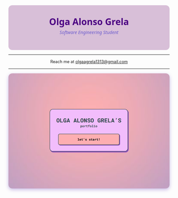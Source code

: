 <div align="center" style="
  background: #D8BFD8; 
  padding: 2rem 1rem; 
  border-radius: 12px; 
  color: #4B0082;
  font-family: 'Segoe UI', Tahoma, Geneva, Verdana, sans-serif;
  ">
  
  <h1 style="margin: 0;">Olga Alonso Grela</h1>
  <p style="margin-top: 0.3rem; font-style: italic; color: #6A5ACD;">Software Engineering Student</p>
</div>

---

<p align="center" style="font-size: 0.8rem; margin-top: 0;">
  Reach me at <a href="mailto:olgaagrela1313@gmail.com">olgaagrela1313@gmail.com</a>
</p>

---

<p align="center">
  <a href="https://yourusername.github.io/portfolio" target="_blank" rel="noopener">
    <img src="https://raw.githubusercontent.com/binbingus/portfolio/main/docs/img/preview.png" alt="Portfolio Preview" width="600" style="border-radius: 12px; box-shadow: 0 4px 12px rgba(126, 87, 194, 0.4);" />
  </a>
</p>
